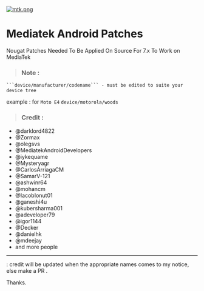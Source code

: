 [![mtk.png](https://s26.postimg.org/yszizgcex/mtk.png)](https://postimg.org/image/e8up0ywnp/)

# Mediatek Android Patches
Nougat Patches Needed To Be Applied On Source For 7.x To Work on MediaTek

> ### Note : 
	```device/manufacturer/codename``` - must be edited to suite your device tree 
 
example : for `Moto E4`  ```device/motorola/woods``` 


> ### Credit :
- @darklord4822
- @Zormax
- @olegsvs
- @MediatekAndroidDevelopers
- @iykequame
- @Mysteryagr
- @CarlosArriagaCM
- @SamarV-121
- @ashwinr64
- @mohancm
- @IacobIonut01
- @ganeshi4u
- @kubersharma001
- @adeveloper79
- @igor1144
- @Decker
- @danielhk
- @mdeejay
- and more people 
***
: credit will be updated when the appropriate names comes to my notice, else make a PR .

Thanks.
